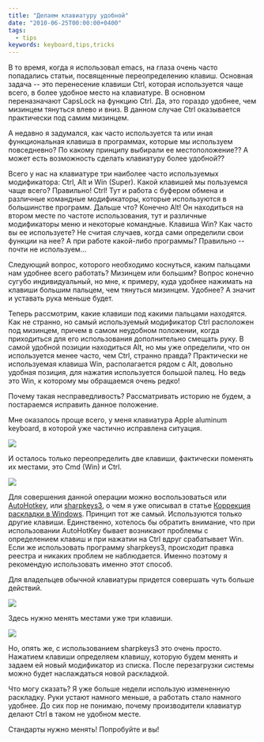 ```yaml
---
title: "Делаем клавиатуру удобной"
date: "2010-06-25T00:00:00+0400"
tags:
  - tips
keywords: keyboard,tips,tricks
---
```

В то время, когда я использовал emacs, на глаза очень часто попадались статьи, посвященные переопределению клавиш. Основная задача -- это перенесение клавиши Ctrl, которая используется чаще всего, в более удобное место на клавиатуре. В основном переназначают CapsLock на функцию Ctrl. Да, это гораздо удобнее, чем мизинцем тянуться влево и вниз. В данном случае Ctrl оказывается практически под самим мизинцем.

А недавно я задумался, как часто используется та или иная функциональная клавиша в программах, которые мы используем повседневно? По какому принципу выбирали ее местоположение?? А может есть возможность сделать клавиатуру более удобной??

Всего у нас на клавиатуре три наиболее часто используемых модификатора: Ctrl, Alt и Win (Super). Какой клавишей мы пользуемся чаще всего? Правильно! Ctrl! Тут и работа с буфером обмена и различные командные модификаторы, которые используются в большинстве программ. Дальше что? Конечно Alt! Он находиться на втором месте по частоте использования, тут и различные модификаторы меню и некоторые командные. Клавиша Win? Как часто вы ее используете? Не считая случаев, когда сами определили свои функции на нее? А при работе какой-либо программы? Правильно -- почти не используем...

Следующий вопрос, которого необходимо коснуться, каким пальцами нам удобнее всего работать? Мизинцем или большим? Вопрос конечно сугубо индивидуальный, но мне, к примеру, куда удобнее нажимать на клавиши большим пальцем, чем тянуться мизинцем. Удобнее? А значит и уставать рука меньше будет.

Теперь рассмотрим, какие клавиши под какими пальцами находятся. Как не странно, но самый используемый модификатор Ctrl расположен под мизинцем, причем в самом неудобном положении, когда приходиться для его использования дополнительно смещать руку. В самой удобной позиции находиться Alt, но мы уже определили, что он используется менее часто, чем Ctrl, странно правда? Практически не используемая клавиша Win, располагается рядом с Alt, довольно удобная позиция, для нажатия используется большой палец. Но ведь это Win, к которому мы обращаемся очень редко!

Почему такая несправедливость? Рассматривать историю не будем, а постараемся исправить данное положение.

Мне оказалось проще всего, у меня клавиатура Apple aluminum keyboard, в которой уже частично исправлена ситуация.

![](https://static.juev.org/2010/06/apple-aluminum-keyboard.jpg)

И осталось только переопределить две клавиши, фактически поменять их местами, это Cmd (Win) и Ctrl.

![](https://static.juev.org/2010/06/keyboard_2.jpg)

Для совершения данной операции можно воспользоваться или [AutoHotkey](http://www.autohotkey.com/), или [sharpkeys3](http://www.randyrants.com/sharpkeys/), о чем я уже описывал в статье [Коррекция раскладки в Windows](/2010/06/14/korrekciya-raskladki-v-windows/). Принцип тот же самый. Используются только другие клавиши. Единственно, хотелось бы обратить внимание, что при использовании AutoHotKey бывает возникают проблемы с определением клавиш и при нажатии на Ctrl вдруг срабатывает Win. Если же использовать программу sharpkeys3, происходит правка реестра и никаких проблем не наблюдается. Именно поэтому я рекомендую использовать именно этот способ.

Для владельцев обычной клавиатуры придется совершать чуть больше действий.

![](https://static.juev.org/2010/06/Mitsumi-KFK-EA4XA.jpg)

Здесь нужно менять местами уже три клавиши.

![](https://static.juev.org/2010/06/keyboard-mitsumi.jpg)

Но, опять же, с использованием sharpkeys3 это очень просто. Нажатием клавиши определяем клавишу, которую будем менять и задаем ей новый модификатор из списка. После перезагрузки системы можно будет наслаждаться новой раскладкой.

Что могу сказать? Я уже больше недели использую измененную раскладку. Руки устают намного меньше, а работать стало намного удобнее. До сих пор не понимаю, почему производители клавиатур делают Ctrl в таком не удобном месте.

Стандарты нужно менять! Попробуйте и вы!
